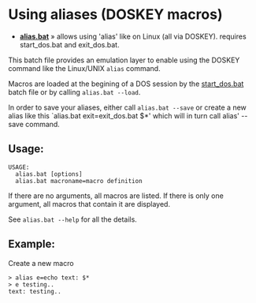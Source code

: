 
# Using aliases (DOSKEY macros)

* [__alias.bat__](https://github.com/kodybrown/dos/blob/master/alias.bat) » allows using 'alias' like on Linux (all via DOSKEY). requires start_dos.bat and exit_dos.bat.

This batch file provides an emulation layer to enable using the DOSKEY command like the Linux/UNIX `alias` command.

Macros are loaded at the begining of a DOS session by the [start_dos.bat](https://github.com/kodybrown/dos/blob/master/start_dos.bat) batch file or by calling `alias.bat --load`.

In order to save your aliases, either call `alias.bat --save` or create a new alias like this `alias.bat exit=exit_dos.bat $*' which will in turn call alias' --save command.

## Usage:

    USAGE:
      alias.bat [options]
      alias.bat macroname=macro definition

If there are no arguments, all macros are listed. If there is only one argument, all macros that contain it are displayed.

See `alias.bat --help` for all the details.

## Example:

Create a new macro

    > alias e=echo text: $*
    > e testing..
    text: testing..
